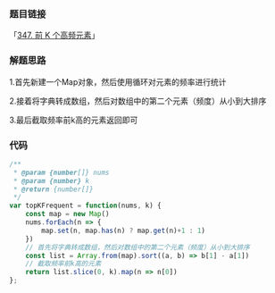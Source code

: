 ### 题目链接

「[347. 前 K 个高频元素](https://leetcode.cn/problems/top-k-frequent-elements/)」

### 解题思路

1.首先新建一个Map对象，然后使用循环对元素的频率进行统计

2.接着将字典转成数组，然后对数组中的第二个元素（频度）从小到大排序

3.最后截取频率前k高的元素返回即可

### 代码

```javascript
/**
 * @param {number[]} nums
 * @param {number} k
 * @return {number[]}
 */
var topKFrequent = function(nums, k) {
    const map = new Map()
    nums.forEach(n => {
        map.set(n, map.has(n) ? map.get(n)+1 : 1)
    })
    // 首先将字典转成数组，然后对数组中的第二个元素（频度）从小到大排序
    const list = Array.from(map).sort((a, b) => b[1] - a[1])
    // 截取频率前k高的元素
    return list.slice(0, k).map(n => n[0])
};
```

